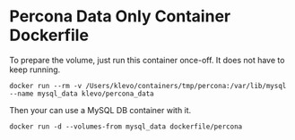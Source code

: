 # Percona Data Only Container Dockerfile

To prepare the volume, just run this container once-off. It does not have to keep running.

```
docker run --rm -v /Users/klevo/containers/tmp/percona:/var/lib/mysql --name mysql_data klevo/percona_data
```

Then your can use a MySQL DB container with it.

```
docker run -d --volumes-from mysql_data dockerfile/percona

